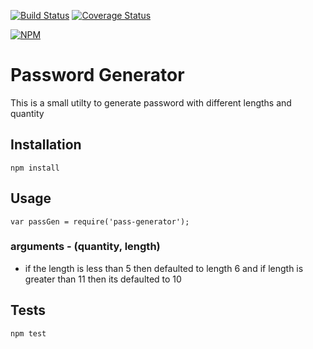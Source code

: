 [![Build Status](https://travis-ci.org/vtkrishn/leetcode-helper.svg?branch=master)](https://travis-ci.org/vtkrishn/leetcode-helper) [![Coverage Status](https://coveralls.io/repos/github/vtkrishn/leetcode-helper/badge.svg?branch=master)](https://coveralls.io/github/vtkrishn/leetcode-helper?branch=master)

[![NPM](https://nodei.co/npm/leetcode-helper.png)](https://nodei.co/npm/leetcode-helper/)

# Password Generator

This is a small utilty to generate password with different lengths and quantity

## Installation

  `npm install `

## Usage

    var passGen = require('pass-generator');

### arguments - (quantity, length)
* if the length is less than 5 then defaulted to length 6 and if length is greater than 11 then its defaulted to 10

## Tests

  `npm test`

